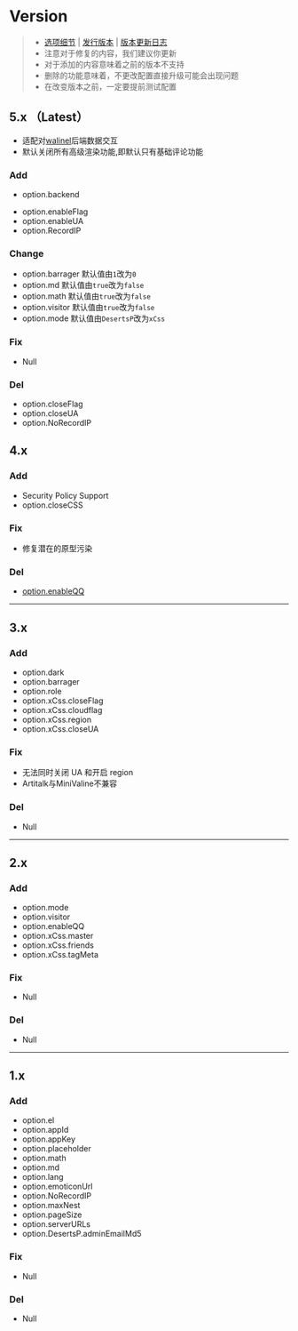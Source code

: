 # Version 

> + [选项细节](https://minivaline.js.org/docs/cn/#/Options)  |  [发行版本](https://www.npmjs.com/package/minivaline)  | [版本更新日志](https://minivaline.js.org/docs/cn/#/CHANGELOG)
> + 注意对于修复的内容，我们建议你更新
> + 对于添加的内容意味着之前的版本不支持
> + 删除的功能意味着，不更改配置直接升级可能会出现问题
> + 在改变版本之前，一定要提前测试配置



## 5.x （Latest）

- 适配对[walinel](https://github.com/lizheming/waline)后端数据交互
- 默认关闭所有高级渲染功能,即默认只有基础评论功能

### Add

- option.backend

+ option.enableFlag
+ option.enableUA
+ option.RecordIP

### Change

- option.barrager 默认值由`1`改为`0`
- option.md 默认值由`true`改为`false`
- option.math 默认值由`true`改为`false`
- option.visitor 默认值由`true`改为`false`
- option.mode 默认值由`DesertsP`改为`xCss`

### Fix

+ Null

### Del

+ option.closeFlag
+ option.closeUA
+ option.NoRecordIP



## 4.x

### Add

+ Security Policy Support
+ option.closeCSS

### Fix

+ 修复潜在的原型污染

### Del

+ [option.enableQQ](https://minivaline.js.org/docs/en/#/Options?id=enableqq-boolean)

---

## 3.x

### Add

+ option.dark
+ option.barrager
+ option.role
+ option.xCss.closeFlag
+ option.xCss.cloudflag
+ option.xCss.region
+ option.xCss.closeUA

### Fix

+ 无法同时关闭 UA 和开启 region
+ Artitalk与MiniValine不兼容

### Del

+ Null

----

## 2.x

### Add

+ option.mode
+ option.visitor
+ option.enableQQ
+ option.xCss.master
+ option.xCss.friends
+ option.xCss.tagMeta

### Fix

+ Null

### Del

+ Null

----

## 1.x

### Add

+ option.el
+ option.appId
+ option.appKey
+ option.placeholder
+ option.math
+ option.md
+ option.lang
+ option.emoticonUrl
+ option.NoRecordIP
+ option.maxNest
+ option.pageSize
+ option.serverURLs
+ option.DesertsP.adminEmailMd5

### Fix

+ Null

### Del

+ Null



